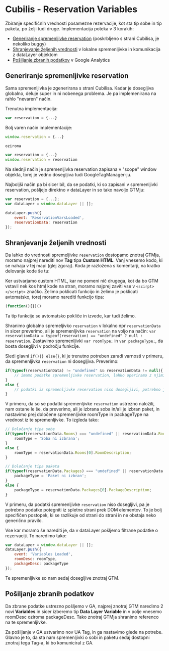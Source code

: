 # Cubilis - Reservation Variables

Zbiranje specifičnih vrednosti posamezne rezervacije, kot sta tip sobe in tip paketa, po želji tudi druge. Implementacija poteka v 3 korakih:

* [Generiranje spremenljivke reservation](#generiranje-spremenljivka-reservation) (poskrbljeno s strani Cubilisa, je nekoliko buggy)
* [Shranjevanje željenih vrednosti](#shranjevanje-željenih-vrednosti) v lokalne spremenljivke in komunikacija z dataLayer objektom
* [Pošiljanje zbranih podatkov](#pošiljanje-zbranih-podatkov) v Google Analytics


## Generiranje spremenljivke reservation
Sama spremenljivka je zgenerirana s strani Cubilisa. Kadar je dosegljiva globalno, deluje super in ni nobenega problema. Je pa implemenirana na rahlo "nevaren" način.

Trenutna implementacija:

```javascript
var reservation = {...}
```

Bolj varen način implementacije:

```javascript
window.reservation = {...}

oziroma

var reservation = {...}
window.reservation = reservation
```

Na slednji način je spremenljivka reservation zapisana v "scope" window objekta, torej je vedno dosegljiva tudi GoogleTagManager-ju.

Najboljši način pa bi sicer bil, da se podatki, ki so zapisani v spremenljivki reservation, pošljejo direktno v dataLayer in so tako navoljo GTMju:

```javascript
var reservation = {...};
var dataLayer = window.dataLayer || [];

dataLayer.push({
	event: 'ReservationVarsLoaded',
	reservationData: reservation
});
```

## Shranjevanje željenih vrednosti

Da lahko do vrednosti spremeljivke `reservation` dostopamo znotraj GTMja, moramo najprej narediti nov **Tag** tipa **Custom HTML**. Vanj vnesemo kodo, ki se nahaja v tej mapi (glej zgoraj). Koda je razložena s komentarji, na kratko delovanje kode še tu:

Ker ustvarjamo custom HTML, kar ne pomeni nič drugega, kot da bo GTM vstavil nek kos html kode na stran, moramo najprej zaviti vse v `<scirpt></script>` značko. Želimo poklicati funkcijo in želimo je poklicati avtomatsko, torej moramo narediti funkcijo tipa:

```javascript
(function(){})()
``` 
Ta tip funkcije se avtomatsko pokliče in izvede, kar tudi želimo.

Shranimo globalno spremeljivko `reservation` v lokalno npr `reservationData` in sicer preverimo, ali je spremenljivka `reservation` na voljo na način: `var reservationData = typeof(reservation) == "undefined" ? null : reservation`. Zastavimo spremenljivki `var roomType;` in `var packageType;`, da bosta dosegljivi v področju funkcije.

Sledi glavni `if(){} else{}`, ki je trenutno potreben zaradi varnosti v primeru, da spremenljivka `reservation` ni dosegljiva. Preverimo:

```javascript
if(typeof(reservationData) != "undefined" && reservationData != null){
	// imamo podatke spremenljivke reservation, lahko operiramo z njimi
}
else {
	// podatki iz spremenljivke reservation niso dosegljivi, potrebno je scrappanje strani
}
```

V primeru, da so se podatki spremenljivke `reservation` ustrezno naložili, nam ostane le še, da preverimo, ali je izbrana soba in/ali je izbran paket, in nastavimo prej določene spremenljivke roomType in packageType na vrednost iz te spremenljivke. To izgleda tako:

```javascript
// Določanje tipa sobe
if(typeof(reservationData.Rooms) === "undefined" || reservationData.Rooms === null) {
	roomType = 'Soba ni izbrana';
}
else {
	roomType = reservationData.Rooms[0].RoomDescription;
}

// Določanje tipa paketa
if(typeof(reservationData.Packages) === "undefined" || reservationData.Packages === null) {
	packageType = 'Paket ni izbran';
}
else {
	packageType = reservationData.Packages[0].PackageDescription;
}
```
V primeru, da podatki spremenljivke `reservation` niso dosegljivi, pa je potrebno podatke potegniti iz spletne strani prek DOM elementov. To je bolj specifičen postopek, ki se razlikuje od strani do strani in ne obstaja neko generično pravilo.

Vse kar moramo še narediti je, da v dataLayer pošljemo filtrane podatke o rezervaciji. To naredimo tako:

```javascript
var dataLayer = window.dataLayer || [];
dataLayer.push({
	event: 'Variables Loaded',
	roomDesc: roomType,
	packageDesc: packageType
});
```

Te spremenljivke so nam sedaj dosegljive znotraj GTM.

## Pošiljanje zbranih podatkov

Da zbrane podatke ustrezno pošljemo v GA, najprej znotraj GTM naredimo 2 novi **Variables** in sicer izberemo tip **Data Layer Variable** in v polje vnesemo roomDesc oziroma packageDesc. Tako znotraj GTMja shranimo referenco na te spremenljivke.

Za pošiljanje v GA ustvarimo nov UA Tag, in ga nastavimo glede na potrebe. Glavno je to, da sta nam spremenljivki o sobi in paketu sedaj dostopni znotraj tega Tag-a, ki bo komuniciral z GA.